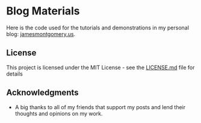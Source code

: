 # Blog Materials

Here is the code used for the tutorials and demonstrations in my personal blog: [jamesmontgomery.us](http://jamesmontgomery.us/blog.html).

## License

This project is licensed under the MIT License - see the [LICENSE.md](LICENSE.md) file for details

## Acknowledgments

* A big thanks to all of my friends that support my posts and lend their thoughts and opinions on my work.
